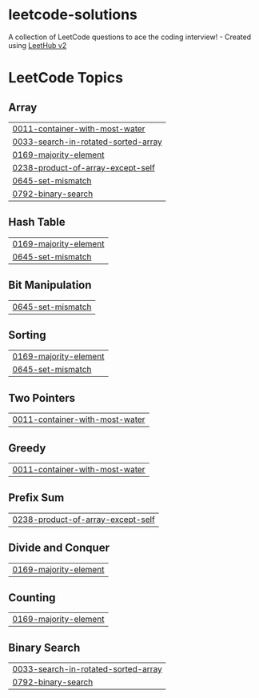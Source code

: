 # leetcode-solutions
A collection of LeetCode questions to ace the coding interview! - Created using [LeetHub v2](https://github.com/arunbhardwaj/LeetHub-2.0)

<!---LeetCode Topics Start-->
# LeetCode Topics
## Array
|  |
| ------- |
| [0011-container-with-most-water](https://github.com/tanned366/leetcode-solutions/tree/master/0011-container-with-most-water) |
| [0033-search-in-rotated-sorted-array](https://github.com/tanned366/leetcode-solutions/tree/master/0033-search-in-rotated-sorted-array) |
| [0169-majority-element](https://github.com/tanned366/leetcode-solutions/tree/master/0169-majority-element) |
| [0238-product-of-array-except-self](https://github.com/tanned366/leetcode-solutions/tree/master/0238-product-of-array-except-self) |
| [0645-set-mismatch](https://github.com/tanned366/leetcode-solutions/tree/master/0645-set-mismatch) |
| [0792-binary-search](https://github.com/tanned366/leetcode-solutions/tree/master/0792-binary-search) |
## Hash Table
|  |
| ------- |
| [0169-majority-element](https://github.com/tanned366/leetcode-solutions/tree/master/0169-majority-element) |
| [0645-set-mismatch](https://github.com/tanned366/leetcode-solutions/tree/master/0645-set-mismatch) |
## Bit Manipulation
|  |
| ------- |
| [0645-set-mismatch](https://github.com/tanned366/leetcode-solutions/tree/master/0645-set-mismatch) |
## Sorting
|  |
| ------- |
| [0169-majority-element](https://github.com/tanned366/leetcode-solutions/tree/master/0169-majority-element) |
| [0645-set-mismatch](https://github.com/tanned366/leetcode-solutions/tree/master/0645-set-mismatch) |
## Two Pointers
|  |
| ------- |
| [0011-container-with-most-water](https://github.com/tanned366/leetcode-solutions/tree/master/0011-container-with-most-water) |
## Greedy
|  |
| ------- |
| [0011-container-with-most-water](https://github.com/tanned366/leetcode-solutions/tree/master/0011-container-with-most-water) |
## Prefix Sum
|  |
| ------- |
| [0238-product-of-array-except-self](https://github.com/tanned366/leetcode-solutions/tree/master/0238-product-of-array-except-self) |
## Divide and Conquer
|  |
| ------- |
| [0169-majority-element](https://github.com/tanned366/leetcode-solutions/tree/master/0169-majority-element) |
## Counting
|  |
| ------- |
| [0169-majority-element](https://github.com/tanned366/leetcode-solutions/tree/master/0169-majority-element) |
## Binary Search
|  |
| ------- |
| [0033-search-in-rotated-sorted-array](https://github.com/tanned366/leetcode-solutions/tree/master/0033-search-in-rotated-sorted-array) |
| [0792-binary-search](https://github.com/tanned366/leetcode-solutions/tree/master/0792-binary-search) |
<!---LeetCode Topics End-->